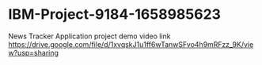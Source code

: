 # IBM-Project-9184-1658985623
News Tracker Application
project demo video link   https://drive.google.com/file/d/1xvqskJ1u1ff6wTanwSFvo4h9mRFzz_9K/view?usp=sharing
